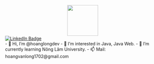 
<div id="header" align="center">
  <img src="https://media.giphy.com/media/M9gbBd9nbDrOTu1Mqx/giphy.gif" width="100"/>
</div>
<div id="badges">
  <a href="your-linkedin-URL">
    <img src="https://img.shields.io/badge/LinkedIn-blue?style=for-the-badge&logo=linkedin&logoColor=white" alt="LinkedIn Badge"/>
  </a>
</div>
- 👋 Hi, I’m @hoanglongdev
- 👀 I’m interested in Java, Java Web.
- 🌱 I’m currently learning Nông Lâm University.
- 📫 Mail: hoangvanlong1702@gmail.com

